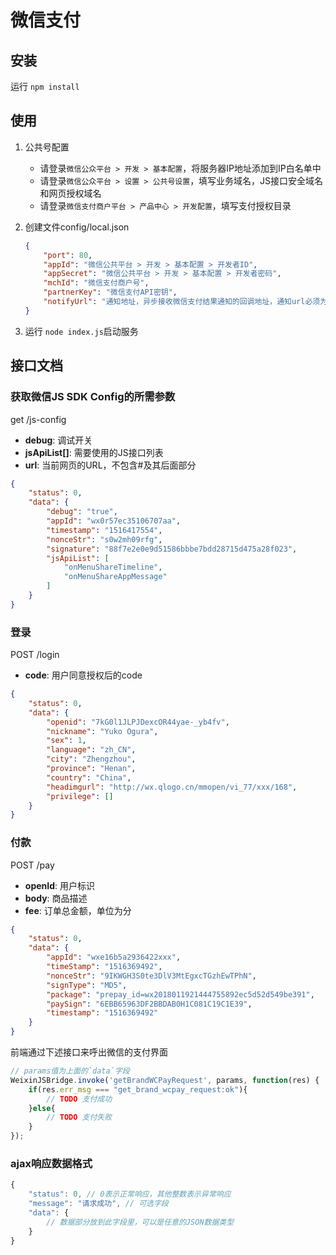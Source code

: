 # 微信支付

## 安装

运行 `npm install`

## 使用

1. 公共号配置

   - 请登录`微信公众平台 > 开发 > 基本配置`，将服务器IP地址添加到IP白名单中
   - 请登录`微信公众平台 > 设置 > 公共号设置`，填写业务域名，JS接口安全域名和网页授权域名
   - 请登录`微信支付商户平台 > 产品中心 > 开发配置`，填写支付授权目录

2. 创建文件config/local.json

    ```json
    {
        "port": 80,
        "appId": "微信公共平台 > 开发 > 基本配置 > 开发者ID",
        "appSecret": "微信公共平台 > 开发 > 基本配置 > 开发者密码",
        "mchId": "微信支付商户号",
        "partnerKey": "微信支付API密钥",
        "notifyUrl": "通知地址，异步接收微信支付结果通知的回调地址，通知url必须为外网可访问的url，不能携带参数"
    }
    ```

3. 运行 `node index.js`启动服务

## 接口文档

### 获取微信JS SDK Config的所需参数

get /js-config

- **debug**: 调试开关
- **jsApiList[]**: 需要使用的JS接口列表
- **url**: 当前网页的URL，不包含#及其后面部分

```json
{
    "status": 0,
    "data": {
        "debug": "true",
        "appId": "wx0r57ec35106707aa",
        "timestamp": "1516417554",
        "nonceStr": "s0w2mh09rfg",
        "signature": "88f7e2e0e9d51586bbbe7bdd28715d475a28f023",
        "jsApiList": [
            "onMenuShareTimeline",
            "onMenuShareAppMessage"
        ]
    }
}
```

### 登录

POST /login

- **code**: 用户同意授权后的code

```json
{
    "status": 0,
    "data": {
        "openid": "7kG0l1JLPJDexcOR44yae-_yb4fv",
        "nickname": "Yuko Ogura",
        "sex": 1,
        "language": "zh_CN",
        "city": "Zhengzhou",
        "province": "Henan",
        "country": "China",
        "headimgurl": "http://wx.qlogo.cn/mmopen/vi_77/xxx/168",
        "privilege": []
    }
}
```

### 付款

POST /pay

- **openId**: 用户标识
- **body**: 商品描述
- **fee**: 订单总金额，单位为分

```json
{
    "status": 0,
    "data": {
        "appId": "wxe16b5a2936422xxx",
        "timeStamp": "1516369492",
        "nonceStr": "9IKWGH3S0te3DlV3MtEgxcTGzhEwTPhN",
        "signType": "MD5",
        "package": "prepay_id=wx2018011921444755892ec5d52d549be391",
        "paySign": "6EBB65963DF2BBDAB0H1C081C19C1E39",
        "timestamp": "1516369492"
    }
}
```

前端通过下述接口来呼出微信的支付界面

```js
// params值为上面的`data`字段
WeixinJSBridge.invoke('getBrandWCPayRequest', params, function(res) {
    if(res.err_msg === "get_brand_wcpay_request:ok"){
        // TODO 支付成功
    }else{
        // TODO 支付失败
    }
});
```

### ajax响应数据格式

```js
{
    "status": 0, // 0表示正常响应，其他整数表示异常响应
    "message": "请求成功", // 可选字段
    "data": {
        // 数据部分放到此字段里，可以是任意的JSON数据类型
    }
}
```
